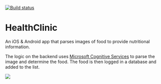 [![Build status](https://build.appcenter.ms/v0.1/apps/e7b0f0bb-38d1-454d-83cc-177475f52c06/branches/master/badge)](https://appcenter.ms)

# HealthClinic

An iOS & Android app that parses images of food to provide nutritional information.

The logic on the backend uses [Microsoft Cognitive Services](https://aka.ms/T7285g) to parse the image and determine the food. The food is then logged in a database and added to the list.

![](https://github.com/brminnick/Videos/blob/master/HealthClinic/HealthClinic.gif)
